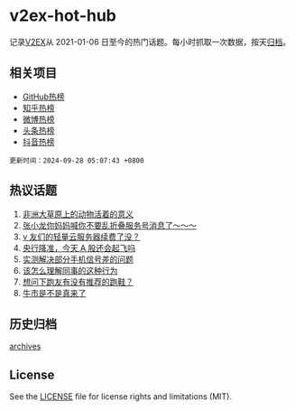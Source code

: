 # v2ex-hot-hub

 记录[V2EX](https://www.v2ex.com/)从 2021-01-06 日至今的热门话题。每小时抓取一次数据，按天[归档](archives)。
 
 ## 相关项目

- [GitHub热榜](https://github.com/lonnyzhang423/github-hot-hub)
- [知乎热榜](https://github.com/lonnyzhang423/zhihu-hot-hub)
- [微博热榜](https://github.com/lonnyzhang423/weibo-hot-hub)
- [头条热榜](https://github.com/lonnyzhang423/toutiao-hot-hub)
- [抖音热榜](https://github.com/lonnyzhang423/douyin-hot-hub)


 `更新时间：2024-09-28 05:07:43 +0800`

## 热议话题

1. [非洲大草原上的动物活着的意义](https://www.v2ex.com/t/1076167)
1. [张小龙你妈妈喊你不要乱折叠服务号消息了～～～](https://www.v2ex.com/t/1076171)
1. [v 友们的轻量云服务器续费了没？](https://www.v2ex.com/t/1076194)
1. [央行降准，今天 A 股还会起飞吗](https://www.v2ex.com/t/1076160)
1. [实测解决部分手机信号差的问题](https://www.v2ex.com/t/1076168)
1. [该怎么理解同事的这种行为](https://www.v2ex.com/t/1076298)
1. [想问下跑友有没有推荐的跑鞋？](https://www.v2ex.com/t/1076178)
1. [牛市是不是真来了](https://www.v2ex.com/t/1076269)

## 历史归档

[archives](archives)

## License

See the [LICENSE](LICENSE) file for license rights and limitations (MIT).
